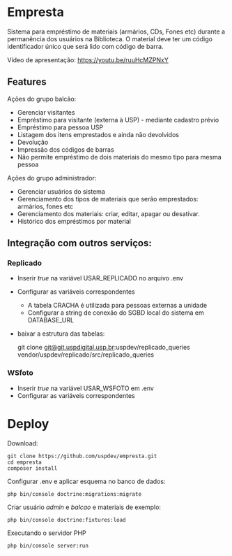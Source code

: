 # Empresta

Sistema para empréstimo de materiais (armários, CDs, Fones etc) durante a
permanência dos usuários na Biblioteca. O material deve ter um código 
identificador único que será lido com código de barra.

Vídeo de apresentação: 
https://youtu.be/ruuHcMZPNxY
## Features

 Ações do grupo balcão:

 - Gerenciar visitantes
 - Empréstimo para visitante (externa à USP) - mediante cadastro prévio
 - Empréstimo para pessoa USP
 - Listagem dos itens emprestados e ainda não devolvidos
 - Devolução
 - Impressão dos códigos de barras
 - Não permite empréstimo de dois materiais do mesmo tipo para mesma pessoa

Ações do grupo administrador:

 - Gerenciar usuários do sistema
 - Gerenciamento dos tipos de materiais que serão emprestados: armários, fones etc
 - Gerenciamento dos materiais: criar, editar, apagar ou desativar.
 - Histórico dos empréstimos por material
 
## Integração com outros serviços:

### Replicado

 - Inserir *true* na variável USAR_REPLICADO no arquivo .env
 - Configurar as variáveis correspondentes
    - A tabela CRACHA é utilizada para pessoas externas a unidade
    - Configurar a string de conexão do SGBD local do sistema em DATABASE_URL
 - baixar a estrutura das tabelas:

    git clone git@git.uspdigital.usp.br:uspdev/replicado_queries vendor/uspdev/replicado/src/replicado_queries

### WSfoto

 - Inserir *true* na variável USAR_WSFOTO em .env 
 - Configurar as variáveis correspondentes

# Deploy

Download:

    git clone https://github.com/uspdev/empresta.git
    cd empresta
    composer install

Configurar .env e aplicar esquema no banco de dados:

    php bin/console doctrine:migrations:migrate

Criar usuário *admin* e *balcao* e materiais de exemplo:

    php bin/console doctrine:fixtures:load

Executando o servidor PHP
    
    php bin/console server:run


